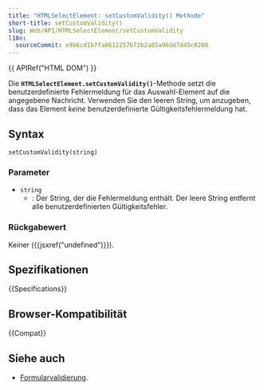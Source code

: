 ```yaml
---
title: "HTMLSelectElement: setCustomValidity() Methode"
short-title: setCustomValidity()
slug: Web/API/HTMLSelectElement/setCustomValidity
l10n:
  sourceCommit: e9b6cd1b7fa8612257b72b2a85a96dd7d45c0200
---
```


{{ APIRef("HTML DOM") }}

Die **`HTMLSelectElement.setCustomValidity()`**-Methode setzt die benutzerdefinierte Fehlermeldung für das Auswahl-Element auf die angegebene Nachricht. Verwenden Sie den leeren String, um anzugeben, dass das Element _keine_ benutzerdefinierte Gültigkeitsfehlermeldung hat.

## Syntax

```js-nolint
setCustomValidity(string)
```

### Parameter

- `string`
  - : Der String, der die Fehlermeldung enthält. Der leere String entfernt alle benutzerdefinierten Gültigkeitsfehler.

### Rückgabewert

Keiner ({{jsxref("undefined")}}).

## Spezifikationen

{{Specifications}}

## Browser-Kompatibilität

{{Compat}}

## Siehe auch

- [Formularvalidierung](/de/docs/Web/HTML/Guides/Constraint_validation).
